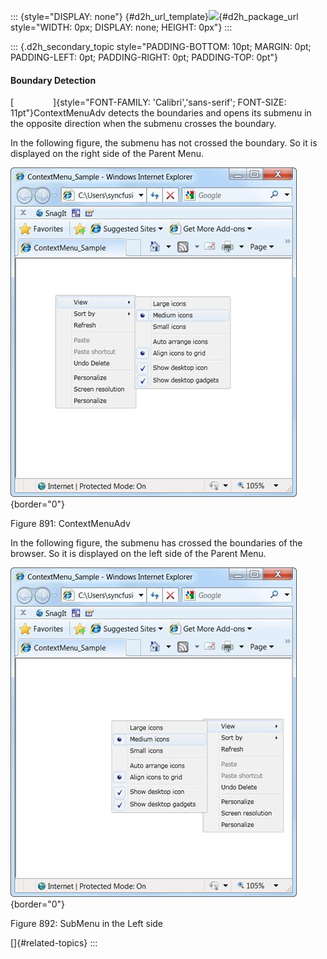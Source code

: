 ::: {style="DISPLAY: none"}
[](ms-xhelp:///?Id=d2h_url_template){#d2h_url_template}![](!package_url!){#d2h_package_url style="WIDTH: 0px; DISPLAY: none; HEIGHT: 0px"}
:::

::: {.d2h_secondary_topic style="PADDING-BOTTOM: 10pt; MARGIN: 0pt; PADDING-LEFT: 0pt; PADDING-RIGHT: 0pt; PADDING-TOP: 0pt"}
#### Boundary Detection

[                ]{style="FONT-FAMILY: 'Calibri','sans-serif'; FONT-SIZE: 11pt"}ContextMenuAdv detects the boundaries and opens its submenu in the opposite direction when the submenu crosses the boundary.

In the following figure, the submenu has not crossed the boundary. So it is displayed on the right side of the Parent Menu.

![](../ImagesExt/image261_793.jpg){border="0"}

Figure 891: ContextMenuAdv

In the following figure, the submenu has crossed the boundaries of the browser. So it is displayed on the left side of the Parent Menu.

![](../ImagesExt/image261_794.jpg){border="0"}

Figure 892: SubMenu in the Left side

[]{#related-topics}
:::
